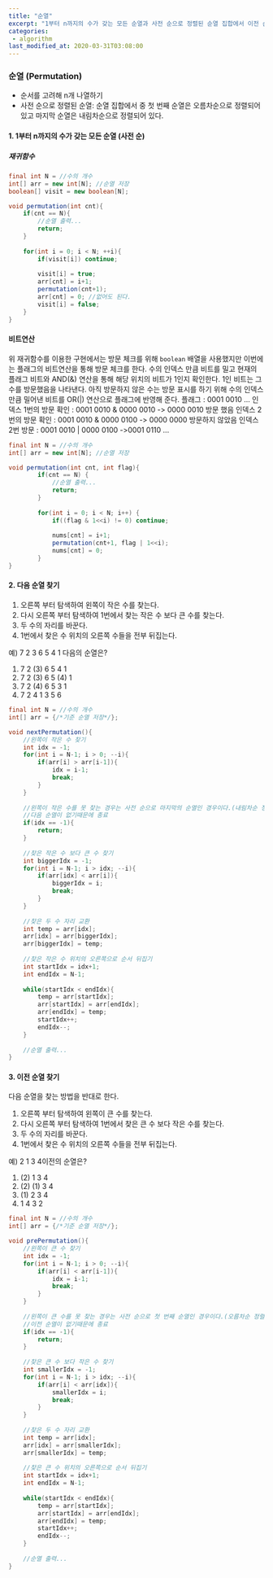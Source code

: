 ```yaml
---
title: "순열"
excerpt: "1부터 n까지의 수가 갖는 모든 순열과 사전 순으로 정렬된 순열 집합에서 이전 순열과 다음 순열을 구하는 방법에 대해 정리한다."
categories:
 - algorithm
last_modified_at: 2020-03-31T03:08:00
---
```


### 순열 (Permutation)

- 순서를 고려해 n개 나열하기
- 사전 순으로 정렬된 순열: 순열 집합에서 중 첫 번째 순열은 오름차순으로 정렬되어 있고 마지막 순열은 내림차순으로 정렬되어 있다.

#### 1. 1부터 n까지의 수가 갖는 모든 순열 (사전 순)

##### 재귀함수

```java
final int N = //수의 개수
int[] arr = new int[N]; //순열 저장
boolean[] visit = new boolean[N];

void permutation(int cnt){
    if(cnt == N){
        //순열 출력...
        return;
    }
    
    for(int i = 0; i < N; ++i){
        if(visit[i]) continue;
        
        visit[i] = true;
        arr[cnt] = i+1;
        permutation(cnt+1);
        arr[cnt] = 0; //없어도 된다.
        visit[i] = false;
    }
}
```

#### 비트연산

위 재귀함수를 이용한 구현에서는 방문 체크를 위해 `boolean` 배열을 사용했지만 이번에는 플래그의 비트연산을 통해 방문 체크를 한다.
수의 인덱스 만큼 비트를 밀고 현재의 플래그 비트와 AND(&) 연산을 통해 해당 위치의 비트가 1인지 확인한다. 1인 비트는 그 수를 방문했음을 나타낸다. 아직 방문하지 않은 수는 방문 표시를 하기 위해 수의 인덱스 만큼 밀어낸 비트를 OR(|) 연산으로 플래그에 반영해 준다.
플래그 : 0001 0010
...
인덱스 1번의 방문 확인 : 0001 0010 & 0000 0010 -> 0000 0010 방문 했음
인덱스 2번의 방문 확인 : 0001 0010 & 0000 0100 -> 0000 0000 방문하지 않았음
인덱스 2번 방문  : 0001 0010 | 0000 0100 ->0001 0110
...

```java
final int N = //수의 개수
int[] arr = new int[N]; //순열 저장

void permutation(int cnt, int flag){
		if(cnt == N) {
			//순열 출력...
			return;
		}
  
		for(int i = 0; i < N; i++) {
			if((flag & 1<<i) != 0) continue;
			
			nums[cnt] = i+1;
			permutation(cnt+1, flag | 1<<i);
			nums[cnt] = 0;
		}
}
```




#### 2. 다음 순열 찾기

1. 오른쪽 부터 탐색하여 왼쪽이 작은 수를 찾는다.
2. 다시 오른쪽 부터 탐색하여 1번에서 찾는 작은 수 보다 큰 수를 찾는다.
3. 두 수의 자리를 바꾼다.
4. 1번에서 찾은 수 위치의 오른쪽 수들을 전부 뒤집는다.

예) 7 2 3 6 5 4 1 다음의 순열은?

1. 7 2 (3) 6 5 4 1
2. 7 2 (3) 6 5 (4) 1
3. 7 2 (4) 6 5 3 1
4. 7 2 4 1 3 5 6

```java
final int N = //수의 개수
int[] arr = {/*기준 순열 저장*/};

void nextPermutation(){
    //왼쪽이 작은 수 찾기
    int idx = -1;
    for(int i = N-1; i > 0; --i){
        if(arr[i] > arr[i-1]){
            idx = i-1;
            break;
        }
    }
    
    //왼쪽이 작은 수를 못 찾는 경우는 사전 순으로 마지막의 순열인 경우이다.(내림차순 정렬 상태)
    //다음 순열이 없기때문에 종료
    if(idx == -1){
        return;
    }
    
    //찾은 작은 수 보다 큰 수 찾기
    int biggerIdx = -1;
    for(int i = N-1; i > idx; --i){
        if(arr[idx] < arr[i]){
            biggerIdx = i;
            break;
        }
    }
    
    //찾은 두 수 자리 교환
    int temp = arr[idx];
    arr[idx] = arr[biggerIdx];
    arr[biggerIdx] = temp;
    
    //찾은 작은 수 위치의 오른쪽으로 순서 뒤집기
    int startIdx = idx+1;
    int endIdx = N-1;
    
    while(startIdx < endIdx){
        temp = arr[startIdx];
        arr[startIdx] = arr[endIdx];
        arr[endIdx] = temp;
        startIdx++;
        endIdx--;
    }
    
    //순열 출력...
}
```



#### 3. 이전 순열 찾기

다음 순열을 찾는 방법을 반대로 한다.

1. 오른쪽 부터 탐색하여 왼쪽이 큰 수를 찾는다.
2. 다시 오른쪽 부터 탐색하여 1번에서 찾은 큰 수 보다 작은 수를 찾는다.
3. 두 수의 자리를 바꾼다.
4. 1번에서 찾은 수 위치의 오른쪽 수들을 전부 뒤집는다.

예) 2 1 3 4이전의 순열은?

1. (2) 1 3 4
2. (2) (1)  3 4
3. (1) 2 3 4
4. 1 4 3 2

```java
final int N = //수의 개수
int[] arr = {/*기준 순열 저장*/};

void prePermutation(){
    //왼쪽이 큰 수 찾기
    int idx = -1;
    for(int i = N-1; i > 0; --i){
        if(arr[i] < arr[i-1]){
            idx = i-1;
            break;
        }
    }
    
    //왼쪽이 큰 수를 못 찾는 경우는 사전 순으로 첫 번째 순열인 경우이다.(오름차순 정렬 상태)
    //이전 순열이 없기때문에 종료
    if(idx == -1){
        return;
    }
    
    //찾은 큰 수 보다 작은 수 찾기
    int smallerIdx = -1;
    for(int i = N-1; i > idx; --i){
        if(arr[i] < arr[idx]){
            smallerIdx = i;
            break;
        }
    }
    
    //찾은 두 수 자리 교환
    int temp = arr[idx];
    arr[idx] = arr[smallerIdx];
    arr[smallerIdx] = temp;
    
    //찾은 큰 수 위치의 오른쪽으로 순서 뒤집기
    int startIdx = idx+1;
    int endIdx = N-1;
    
    while(startIdx < endIdx){
        temp = arr[startIdx];
        arr[startIdx] = arr[endIdx];
        arr[endIdx] = temp;
        startIdx++;
        endIdx--;
    }
    
    //순열 출력...
}
```

